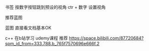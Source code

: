 书签
按数字按钮跳到预设的视角
ctr + 数字 设置视角

推荐蓝图

蓝图
直接看文档基本OK 

c++
在b站学习 udemy课程
推荐
https://space.bilibili.com/87720684?spm_id_from=333.788.b_765f7570696e666f.2
